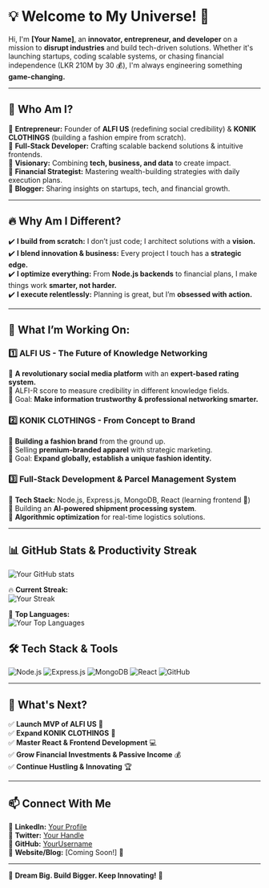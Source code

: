 # 💡 Welcome to My Universe! 🚀

Hi, I'm **[Your Name]**, an **innovator, entrepreneur, and developer** on a mission to **disrupt industries** and build tech-driven solutions. Whether it's launching startups, coding scalable systems, or chasing financial independence (LKR 210M by 30 💰), I'm always engineering something **game-changing.**

---

## 🚀 Who Am I?

🔹 **Entrepreneur:** Founder of **ALFI US** (redefining social credibility) & **KONIK CLOTHINGS** (building a fashion empire from scratch).  
🔹 **Full-Stack Developer:** Crafting scalable backend solutions & intuitive frontends.  
🔹 **Visionary:** Combining **tech, business, and data** to create impact.  
🔹 **Financial Strategist:** Mastering wealth-building strategies with daily execution plans.  
🔹 **Blogger:** Sharing insights on startups, tech, and financial growth.

---

## 🔥 Why Am I Different?

✔️ **I build from scratch:** I don’t just code; I architect solutions with a **vision.**  
✔️ **I blend innovation & business:** Every project I touch has a **strategic edge.**  
✔️ **I optimize everything:** From **Node.js backends** to financial plans, I make things work **smarter, not harder.**  
✔️ **I execute relentlessly:** Planning is great, but I’m **obsessed with action.**

---

## 🌟 What I’m Working On:

### **1️⃣ ALFI US - The Future of Knowledge Networking**
🔹 **A revolutionary social media platform** with an **expert-based rating system.**  
🔹 ALFI-R score to measure credibility in different knowledge fields.  
🔹 Goal: **Make information trustworthy & professional networking smarter.**

### **2️⃣ KONIK CLOTHINGS - From Concept to Brand**
🔹 **Building a fashion brand** from the ground up.  
🔹 Selling **premium-branded apparel** with strategic marketing.  
🔹 Goal: **Expand globally, establish a unique fashion identity.**

### **3️⃣ Full-Stack Development & Parcel Management System**
🔹 **Tech Stack:** Node.js, Express.js, MongoDB, React (learning frontend 🚀)  
🔹 Building an **AI-powered shipment processing system**.  
🔹 **Algorithmic optimization** for real-time logistics solutions.

---

## 📊 GitHub Stats & Productivity Streak

![Your GitHub stats](https://github-readme-stats.vercel.app/api?username=nirmalpriyankara&show_icons=true&theme=radical)

🔥 **Current Streak:**  
![Your Streak](https://github-readme-streak-stats.herokuapp.com/?user=nirmalpriyankara&theme=radical)

🚀 **Top Languages:**  
![Your Top Languages](https://github-readme-stats.vercel.app/api/top-langs/?username=nirmalpriyankara&layout=compact&theme=radical)


## 🛠️ Tech Stack & Tools

![Node.js](https://img.shields.io/badge/Node.js-339933?style=for-the-badge&logo=nodedotjs&logoColor=white)
![Express.js](https://img.shields.io/badge/Express.js-000000?style=for-the-badge&logo=express&logoColor=white)
![MongoDB](https://img.shields.io/badge/MongoDB-47A248?style=for-the-badge&logo=mongodb&logoColor=white)
![React](https://img.shields.io/badge/React-61DAFB?style=for-the-badge&logo=react&logoColor=black)
![GitHub](https://img.shields.io/badge/GitHub-181717?style=for-the-badge&logo=github&logoColor=white)

---

## 📅 What's Next?

✅ **Launch MVP of ALFI US** 🚀  
✅ **Expand KONIK CLOTHINGS** 👕  
✅ **Master React & Frontend Development** 💻  
✅ **Grow Financial Investments & Passive Income** 💰  
✅ **Continue Hustling & Innovating** 🏆

---

## 📫 Connect With Me

🔹 **LinkedIn:** [Your Profile](#)  
🔹 **Twitter:** [Your Handle](#)  
🔹 **GitHub:** [YourUsername](https://github.com/yourusername)  
🔹 **Website/Blog:** [Coming Soon!] 🚀

---

🚀 **Dream Big. Build Bigger. Keep Innovating!** 🚀

